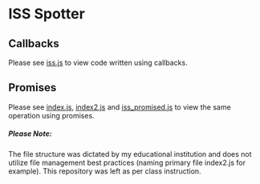 # ISS Spotter

## Callbacks
Please see [iss.js](./iss.js) to view code written using callbacks.


## Promises
Please see [index.js](./index.js), [index2.js](./index2.js) and [iss_promised.js](./iss_promised.js) to view the same operation using promises.


##### Please Note:
The file structure was dictated by my educational institution and does not utilize file management best practices (naming primary file index2.js for example). This repository was left as per class instruction.
